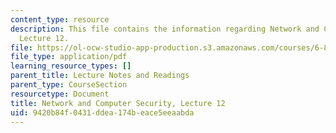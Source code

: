 ```yaml
---
content_type: resource
description: This file contains the information regarding Network and Computer Security,
  Lecture 12.
file: https://ol-ocw-studio-app-production.s3.amazonaws.com/courses/6-857-network-and-computer-security-spring-2014/9420b84f0431ddea174beace5eeaabda_MIT6_857S14_Lec12.pdf
file_type: application/pdf
learning_resource_types: []
parent_title: Lecture Notes and Readings
parent_type: CourseSection
resourcetype: Document
title: Network and Computer Security, Lecture 12
uid: 9420b84f-0431-ddea-174b-eace5eeaabda
---
```

